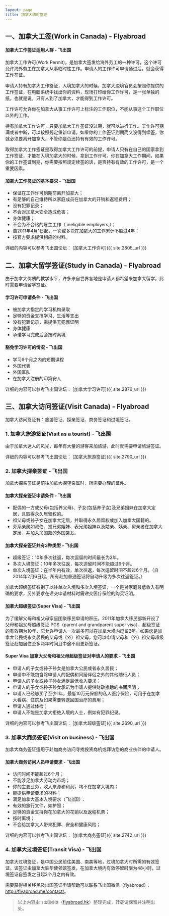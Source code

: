 ```yaml
---
layout: page
title: 加拿大临时签证
---
```


## 一、加拿大工签(Work in Canada) - Flyabroad ##

#### 加拿大工作签证适用人群 - 飞出国 ####

加拿大工作许可(Work Permit)，是加拿大签发给海外劳工的一种许可，这个许可允许海外劳工在加拿大从事临时性工作。申请人的工作许可申请通过后，就会获得工作签证。

申请人持有加拿大工作签证，入境加拿大的时候，加拿大边境官员会按照你提供的工作签证，在电脑系统中找出你的资料，现场打印给你工作许可，是一张单独的纸。也就是说，只有人到了加拿大，才能得到工作许可。

工作许可允许你在加拿大从事工作许可上标注的工作职位，不能从事这个工作职位以外的工作。

持有加拿大工作许可，只要加拿大工作签证没过期，就可以进行工作。工作许可期满或者中断，可以按照规定重新申请。如果你的工作签证到期而又没得到续签，你就必须要离开加拿大，不管你是否还持有有效的工作许可。

取得加拿大工作签证是取得加拿大工作许可的前提，申请人只有在自己的国家拿到工作签证，才能在入境加拿大的时候，拿到工作许可。你在加拿大工作期间，如果你的工作签证到期，你需要按照规定续签的话，是否持有有效的工作许可，是一个重要因素。

#### 加拿大工作签证的基本要求 - 飞出国 ####

 - 保证在工作许可到期前离开加拿大；
 - 有足够的自己维持所以家庭成员在加拿大的开销和返程费用；
 - 没有犯罪记录；
 - 不会对加拿大安全造成危害；
 - 身体健康；
 - 不会为不合格的雇主工作（ ineligible employers,）；
 - 自2011年4月1日起，一次或多次在加拿大的工作累计不超过4年；
 - 按官方要求提供相应的材料。

详细的内容可以参考飞出国论坛： [加拿大工作许可]({{ site.2805_url }})

## 二、加拿大留学签证(Study in Canada) - Flyabroad ##

由于加拿大优质的教学水平，许多来自世界各地是申请人都希望来加拿大留学，此时需要申请留学签证。

#### 学习许可申请条件 - 飞出国 ####

- 被加拿大指定的学习机构录取
- 足够的资金支撑学习、生活等支出
- 没有犯罪记录，需提供无犯罪证明
- 身体健康
- 承诺学习完成后会按时离境

#### 豁免学习许可的情况 - 飞出国 ####

- 学习6个月之内的短期课程
- 外国代表
- 外国军队
- 在加拿大注册的印第安人

详细的内容可以参考飞出国论坛： [加拿大学习许可]({{ site.2876_url }})

## 三、加拿大访问签证(Visit Canada) - Flyabroad ##

加拿大访问签证有：旅游签证、探亲签证、商务签证和过境签证。

### 1. 加拿大旅游签证(Visit as a tourist) - 飞出国 ###

由于加拿大迷人的风光，每年有大量的游客来加旅游，此时就需要申请旅游签证。

详细的内容可以参考飞出国论坛： [加拿大旅游签证]({{ site.2790_url }})

### 2. 加拿大探亲签证 - 飞出国 ###

加拿大探亲签证是前往加拿大探望亲属时，所需要办理的证件。

#### 加拿大探亲签证申请条件 - 飞出国 ####

- 配偶的一方或父母(包括养父母)、子女(包括养子女)及兄弟姐妹在加拿大定居，且取得永久居留权的。
- 祖父母或孙子女在加拿大定居，并取得永久居留权或加入加拿大国籍的。
- 旁系亲属如叔伯、堂兄弟姐妹、表兄弟姐妹以及姑亲、姨亲、舅亲者在加拿大定居，并加入加国籍的外国亲友。

#### 加拿大探亲签证共有3种类型 - 飞出国  ####

- 超级签证：10年多次往返，每次逗留的时间最长为2年。
- 多次入境签证：10年多次往返，每次逗留时间不能超过6个月。
- 单次入境签证：在半年内有效，单次往返，每次逗留时间不超过6个月。（自2014年2月6日起，所有赴加普通签证将自动升级为多次往返签证。）

加拿大超级签证有别于以往单次入境和多次入境签证，一个是对家庭最低收入有明确的要求，另外要求在递交申请材料时需递交医疗保险的购买证明。

#### 加拿大超级签证(Super Visa) - 飞出国 ####

为了缓解父母和祖父母家庭团聚移民申请的积压，2011年加拿大移民部新开设了父母和祖父母超级签证 PGS（parent and grandparent super visa），超级签证的有效期为10年，它允许申请人一次最多可以在加拿大境内逗留2年。如果您是加拿大公民或永久居民的父母或（外）祖父母，您可以申请父母和（外）祖父母超级签证赴加居住至多两年时间且中途不用更新签证。

#### Super Visa 加拿大父母和祖父母超级签证对申请人的要求 - 飞出国 ####

- 申请人的子女或孙子孙女是加拿大公民或者永久居民；
- 申请中不能包含除申请人的配偶和同居伴侣之外的其他随行人员；
- 申请人的子女或孙子孙女满足最低收入要求；
- 申请人的子女或孙子孙女承诺为申请人提供财政援助的书面声明；
- 申请人已经够买了至少1年，最低10万元保额的私人医疗保险，可用于在加拿大看病、住院及如果需要转送回国治疗的费用；
- 申请人通过体检；
- 申请人不能是加拿大拒绝入境的人士，例如有犯罪纪录。

详细的内容可以参考飞出国论坛： [加拿大超级签证]({{ site.2690_url }})

### 3. 加拿大商务签证(Visit on business) - 飞出国 ###

加拿大商务签证适用于赴加商务访问寻找投资商机或拜访您的商业伙伴的申请人。

#### 加拿大商务访问人员申请要求 - 飞出国   ####

- 访问时间不能超过6个月；
- 不能涉足加拿大劳动力市场；
- 你的主要业务，收入来源和利润，均不在加拿大境内；
- 能提供申请要求的材料；
- 满足加拿大基本入境要求（飞出国）：
 -  有效的旅行文件，如护照；
 -  足够的资金支持你在加拿大的花销以及返程机票；
 -  按时离境；
 -  不会给加拿大人带来犯罪、安全和健康风险；

详细的内容可以参考飞出国论坛： [加拿大商务签证]({{ site.2742_url }})

### 4. 加拿大过境签证(Transit Visa) - 飞出国 ###

加拿大过境签证，是中国公民前往美国、南美等地，过境加拿大时所需的有效签证。该签证由加拿大驻华使领馆签发，在加拿大境内有效停留时限为48小时，过境签证自签发之日起3个月之内有效。

需要获得相关移民及出国签证申请帮助可以联系飞出国微信（flyabroad）： <a href="http://flyabroad.me/contact" target="_blank">http://flyabroad.me/contact/</a>。

> 以上内容由`飞出国香港`（<a href="http://flyabroad.hk/" target="_blank">flyabroad.hk</a>）整理完成，转载请保留并注明出处。
